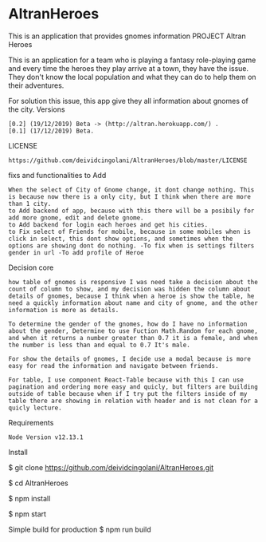 # AltranHeroes
This is an application that provides gnomes information
PROJECT Altran Heroes

This is an application for a team who is playing a fantasy role-playing game and every time the heroes they play arrive at a town, they have the issue. They don't know the local population and what they can do to help them on their adventures.

For solution this issue, this app give they all information about gnomes of the city.
Versions

    [0.2] (19/12/2019) Beta -> (http://altran.herokuapp.com/) .
    [0.1] (17/12/2019) Beta.

LICENSE

    https://github.com/deividcingolani/AltranHeroes/blob/master/LICENSE

fixs and functionalities to Add

    When the select of City of Gnome change, it dont change nothing. This is because now there is a only city, but I think when there are more than 1 city.
    to Add backend of app, because with this there will be a posibily for add more gnome, edit and delete gnome.
    to Add backend for login each heroes and get his cities.
    to Fix select of Friends for mobile, because in some mobiles when is click in select, this dont show options, and sometimes when the options are showing dont do nothing. -To fix when is settings filters gender in url -To add profile of Heroe

Decision core

    how table of gnomes is responsive I was need take a decision about the count of column to show, and my decision was hidden the column about details of gnomes, because I think when a heroe is show the table, he need a quickly information about name and city of gnome, and the other information is more as details.

    To determine the gender of the gnomes, how do I have no information about the gender, Determine to use Fuction Math.Random for each gnome, and when it returns a number greater than 0.7 it is a female, and when the number is less than and equal to 0.7 It's male.

    For show the details of gnomes, I decide use a modal because is more easy for read the information and navigate between friends.

    For table, I use component React-Table because with this I can use pagination and ordering more easy and quicly, but filters are building outside of table because when if I try put the filters inside of my table there are showing in relation with header and is not clean for a quicly lecture.


Requirements

    Node Version v12.13.1

Install

$ git clone https://github.com/deividcingolani/AltranHeroes.git

$ cd AltranHeroes

$ npm install

$ npm start


Simple build for production
$ npm run build


